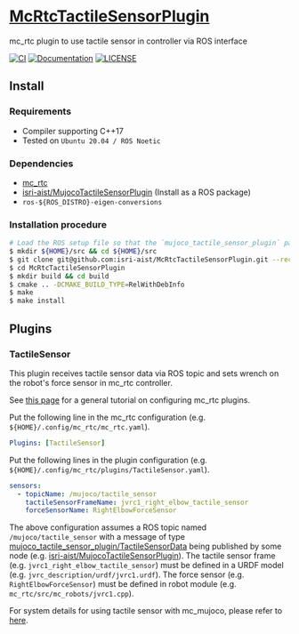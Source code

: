 # [McRtcTactileSensorPlugin](https://github.com/isri-aist/McRtcTactileSensorPlugin)
mc_rtc plugin to use tactile sensor in controller via ROS interface

[![CI](https://github.com/isri-aist/McRtcTactileSensorPlugin/actions/workflows/ci.yaml/badge.svg)](https://github.com/isri-aist/McRtcTactileSensorPlugin/actions/workflows/ci.yaml)
[![Documentation](https://img.shields.io/badge/doxygen-online-brightgreen?logo=read-the-docs&style=flat)](https://isri-aist.github.io/McRtcTactileSensorPlugin/)
[![LICENSE](https://img.shields.io/github/license/isri-aist/McRtcTactileSensorPlugin)](https://github.com/isri-aist/McRtcTactileSensorPlugin/blob/master/LICENSE)

## Install

### Requirements
- Compiler supporting C++17
- Tested on `Ubuntu 20.04 / ROS Noetic`

### Dependencies
- [mc_rtc](https://jrl-umi3218.github.io/mc_rtc)
- [isri-aist/MujocoTactileSensorPlugin](https://github.com/isri-aist/MujocoTactileSensorPlugin) (Install as a ROS package)
- `ros-${ROS_DISTRO}-eigen-conversions`

### Installation procedure
```bash
# Load the ROS setup file so that the `mujoco_tactile_sensor_plugin` package can be found
$ mkdir ${HOME}/src && cd ${HOME}/src
$ git clone git@github.com:isri-aist/McRtcTactileSensorPlugin.git --recursive
$ cd McRtcTactileSensorPlugin
$ mkdir build && cd build
$ cmake .. -DCMAKE_BUILD_TYPE=RelWithDebInfo
$ make
$ make install
```

## Plugins
### TactileSensor
This plugin receives tactile sensor data via ROS topic and sets wrench on the robot's force sensor in mc_rtc controller.

See [this page](https://jrl-umi3218.github.io/mc_rtc/tutorials/usage/global-plugins.html) for a general tutorial on configuring mc_rtc plugins.

Put the following line in the mc_rtc configuration (e.g. `${HOME}/.config/mc_rtc/mc_rtc.yaml`).
```yaml
Plugins: [TactileSensor]
```

Put the following lines in the plugin configuration (e.g. `${HOME}/.config/mc_rtc/plugins/TactileSensor.yaml`).
```yaml
sensors:
  - topicName: /mujoco/tactile_sensor
    tactileSensorFrameName: jvrc1_right_elbow_tactile_sensor
    forceSensorName: RightElbowForceSensor
```

The above configuration assumes a ROS topic named `/mujoco/tactile_sensor` with a message of type [mujoco_tactile_sensor_plugin/TactileSensorData](https://github.com/isri-aist/MujocoTactileSensorPlugin/blob/main/msg/TactileSensorData.msg) being published by some node (e.g. [isri-aist/MujocoTactileSensorPlugin](https://github.com/isri-aist/MujocoTactileSensorPlugin)).
The tactile sensor frame (e.g. `jvrc1_right_elbow_tactile_sensor`) must be defined in a URDF model (e.g. `jvrc_description/urdf/jvrc1.urdf`).
The force sensor (e.g. `RightElbowForceSensor`) must be defined in robot module (e.g. `mc_rtc/src/mc_robots/jvrc1.cpp`).

For system details for using tactile sensor with mc_mujoco, please refer to [here](doc/McMujocoTactileSensorSytem.md).
